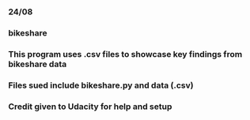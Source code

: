 ### 24/08

### bikeshare

### This program uses .csv files to showcase key findings from bikeshare data

### Files sued include bikeshare.py and data (.csv)

### Credit given to Udacity for help and setup

